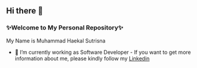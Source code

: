 ## Hi there 👋


### ✨Welcome to My Personal Repository✨

My Name is Muhammad Haekal Sutrisna
- 🔭 I’m currently working as Software Developer - 
If you want to get more information about me, please kindly follow my [Linkedin](https://linkedin.com/in/haekalsutrisna/) 

